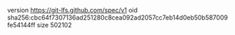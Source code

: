 version https://git-lfs.github.com/spec/v1
oid sha256:cbc64f7307136ad251280c8cea092ad2057cc7eb14d0eb50b587009fe54144ff
size 502102
